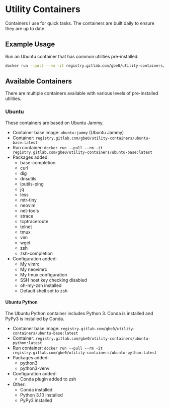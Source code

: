# Utility Containers

Containers I use for quick tasks. The containers are built daily to ensure they are up to date.

## Example Usage

Run an Ubuntu container that has common utilities pre-installed:

```bash
docker run --pull --rm -it registry.gitlab.com/gbe0/utility-containers/ubuntu-base:latest
```

## Available Containers

There are multiple containers available with various levels of pre-installed utilities.

### Ubuntu

These containers are based on Ubuntu Jammy.

* Container base image: `ubuntu:jammy` (Ubuntu Jammy)
* Container: `registry.gitlab.com/gbe0/utility-containers/ubuntu-base:latest`
* Run container: `docker run --pull --rm -it registry.gitlab.com/gbe0/utility-containers/ubuntu-base:latest`
* Packages added:
  * base-completion
  * curl
  * dig
  * dnsutils
  * iputils-ping
  * jq
  * less
  * mtr-tiny
  * neovim
  * net-tools
  * strace
  * tcptraceroute
  * telnet
  * tmux
  * vim
  * wget
  * zsh
  * zsh-completion
* Configuration added:
  * My vimrc
  * My neovimrc
  * My tmux configuration
  * SSH host key checking disabled
  * oh-my-zsh installed
  * Default shell set to zsh

#### Ubuntu Python

The Ubuntu Python container includes Python 3. Conda is installed and PyPy3 is installed by Conda.

* Container base image: `registry.gitlab.com/gbe0/utility-containers/ubuntu-base:latest`
* Container: `registry.gitlab.com/gbe0/utility-containers/ubuntu-python:latest`
* Run container: `docker run --pull --rm -it registry.gitlab.com/gbe0/utility-containers/ubuntu-python:latest`
* Packages added:
  * python3
  * python3-venv
* Configuration added:
  * Conda plugin added to zsh
* Other:
  * Conda installed
  * Python 3.10 installed
  * PyPy3 installed